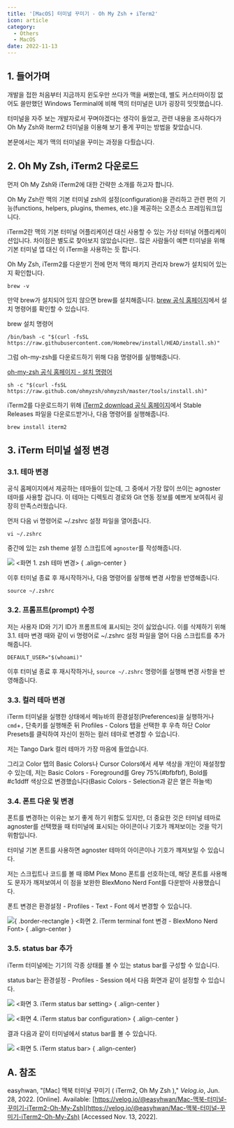 ```yaml
---
title: '[MacOS] 터미널 꾸미기 - Oh My Zsh + iTerm2'
icon: article
category:
  - Others
  - MacOS
date: 2022-11-13
---
```


## 1. 들어가며
개발을 접한 처음부터 지금까지 윈도우만 쓰다가 맥을 써봤는데, 별도 커스터마이징 없어도 쓸만했던 Windows Terminal에 비해 맥의 터미널은 UI가 굉장히 밋밋했습니다.

터미널을 자주 보는 개발자로서 꾸며야겠다는 생각이 들었고, 관련 내용을 조사하다가 Oh My Zsh와 Iterm2 터미널을 이용해 보기 좋게 꾸미는 방법을 찾았습니다.

본문에서는 제가 맥의 터미널을 꾸미는 과정을 다뤘습니다.

## 2. Oh My Zsh, iTerm2 다운로드
먼저 Oh My Zsh와 iTerm2에 대한 간략한 소개를 하고자 합니다.

Oh My Zsh란 맥의 기본 터미널 zsh의 설정(configuration)을 관리하고 관련 편의 기능(functions, helpers, plugins, themes, etc.)을 제공하는 오픈소스 프레임워크입니다.

iTerm2란 맥의 기본 터미널 어플리케이션 대신 사용할 수 있는 가상 터미널 어플리케이션입니다. 차이점은 별도로 찾아보지 않았습니다만.. 많은 사람들이 예쁜 터미널을 위해 기본 터미널 앱 대신 이 iTerm을 사용하는 듯 합니다.

Oh My Zsh, iTerm2를 다운받기 전에 먼저 맥의 패키지 관리자 brew가 설치되어 있는지 확인합니다.

```:no-line-numbers
brew -v
```

만약 brew가 설치되어 있지 않으면 brew를 설치해줍니다. [brew 공식 홈페이지](https://brew.sh/index_ko)에서 설치 명령어를 확인할 수 있습니다.

brew 설치 명령어
```:no-line-numbers
/bin/bash -c "$(curl -fsSL https://raw.githubusercontent.com/Homebrew/install/HEAD/install.sh)"
```

그럼 oh-my-zsh를 다운로드하기 위해 다음 명령어를 실행해줍니다.

[oh-my-zsh 공식 홈페이지 - 설치 명령어](https://ohmyz.sh/#install)
```:no-line-numbers
sh -c "$(curl -fsSL https://raw.github.com/ohmyzsh/ohmyzsh/master/tools/install.sh)"
```

iTerm2를 다운로드하기 위해 [iTerm2 download 공식 홈페이지](https://iterm2.com/downloads.html)에서 Stable Releases 파일을 다운로드받거나, 다음 명령어를 실행해줍니다.

```:no-line-numbers
brew install iterm2
```

## 3. iTerm 터미널 설정 변경
### 3.1. 테마 변경
공식 홈페이지에서 제공하는 테마들이 있는데, 그 중에서 가장 많이 쓰이는 agnoster 테마를 사용할 겁니다. 이 테마는 디렉토리 경로와 Git 연동 정보를 예쁘게 보여줘서 굉장히 만족스러웠습니다.

먼저 다음 vi 명령어로 ~/.zshrc 설정 파일을 열어줍니다.

```:no-line-numbers
vi ~/.zshrc
```

중간에 있는 zsh theme 설정 스크립트에 `agnoster`를 작성해줍니다.

![](https://drive.google.com/uc?export=view&id=1nmIdbUAwHFyy6NeQnQumA4fGUz2YGb6T)
&lt;화면 1. zsh 테마 변경&gt;
{ .align-center }

이후 터미널 종료 후 재시작하거나, 다음 명령어를 실행해 변경 사항을 반영해줍니다.

```:no-line-numbers
source ~/.zshrc
```

### 3.2. 프롬프트(prompt) 수정
저는 사용자 ID와 기기 ID가 프롬프트에 표시되는 것이 싫었습니다. 이를 삭제하기 위해 3.1. 테마 변경 때와 같이 vi 명령어로 ~/.zshrc 설정 파일을 열어 다음 스크립트를 추가해줍니다.

```:no-line-numbers
DEFAULT_USER="$(whoami)"
```

이후 터미널 종료 후 재시작하거나, `source ~/.zshrc` 명령어를 실행해 변경 사항을 반영해줍니다.

### 3.3. 컬러 테마 변경
iTerm 터미널을 실행한 상태에서 메뉴바의 환경설정(Preferences)을 실행하거나 `cmd`+`,` 단축키를 실행해준 뒤 Profiles - Colors 탭을 선택한 후 우측 하단 Color Presets를 클릭하여 자신이 원하는 컬러 테마로 변경할 수 있습니다.

저는 Tango Dark 컬러 테마가 가장 마음에 들었습니다.

그리고 Color 탭의 Basic Colors나 Cursor Colors에서 세부 색상을 개인이 재설정할 수 있는데, 저는 Basic Colors - Foreground를 Grey 75%(#bfbfbf), Bold를 #c1ddff 색상으로 변경했습니다(Basic Colors - Selection과 같은 옅은 하늘색)

### 3.4. 폰트 다운 및 변경
폰트를 변경하는 이유는 보기 좋게 하기 위함도 있지만, 더 중요한 것은 터미널 테마로 agnoster를 선택했을 때 터미널에 표시되는 아이콘이나 기호가 깨져보이는 것을 막기 위함입니다.

터미널 기본 폰트를 사용하면 agnoster 테마의 아이콘이나 기호가 꺠져보일 수 있습니다.

저는 스크립트나 코드를 볼 때 IBM Plex Mono 폰트를 선호하는데, 해당 폰트를 사용해도 문자가 깨져보여서 이 점을 보완한 BlexMono Nerd Font를 다운받아 사용했습니다.

폰트 변경은 환경설정 - Profiles - Text - Font 에서 변경할 수 있습니다.

![](https://drive.google.com/uc?export=view&id=1KztbMU2ZiiH8aDa88D8YUHKlJupqzHQu){ .border-rectangle }
&lt;화면 2. iTerm terminal font 변경 - BlexMono Nerd Font&gt;
{ .align-center }

### 3.5. status bar 추가
iTerm 터미널에는 기기의 각종 상태를 볼 수 있는 status bar를 구성할 수 있습니다.

status bar는 환경설정 - Profiles - Session 에서 다음 화면과 같이 설정할 수 있습니다.

![](https://drive.google.com/uc?export=view&id=1wh3qGe7SKjsfGkOaZCj_XDrI_dNUdwWN)
&lt;화면 3. iTerm status bar setting&gt;
{ .align-center }

![](https://drive.google.com/uc?export=view&id=1iYiqt5fVikfFYZPPbx4MC1ST05mbcBzV)
&lt;화면 4. iTerm status bar configuration&gt;
{ .align-center }

결과 다음과 같이 터미널에서 status bar를 볼 수 있습니다.

![](https://drive.google.com/uc?export=view&id=1JT77mGqQ2lOU8boudKxSkDS9r1tvE-4n)
&lt;화면 5. iTerm status bar&gt;
{ .align-center}

## A. 참조
easyhwan, "[Mac] 맥북 터미널 꾸미기 ( iTerm2, Oh My Zsh )," *Velog.io*, Jun. 28, 2022. [Online]. Available: [https://velog.io/@easyhwan/Mac-맥북-터미널-꾸미기-iTerm2-Oh-My-Zsh](https://velog.io/@easyhwan/Mac-맥북-터미널-꾸미기-iTerm2-Oh-My-Zsh) [Accessed Nov. 13, 2022].
